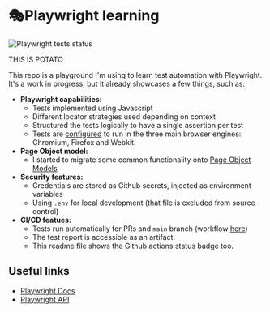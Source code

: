 # 🎭Playwright learning
![Playwright tests status](https://github.com/Alturil/dramaturgo/actions/workflows/playwright.yml/badge.svg)

THIS IS POTATO

This repo is a playground I'm using to learn test automation with Playwright. It's a work in progress, but it already showcases a few things, such as:

- **Playwright capabilities:**
    - Tests implemented using Javascript
    - Different locator strategies used depending on context
    - Structured the tests logically to have a single assertion per test
    - Tests are [configured](./tests/laywright.config.js#L35) to run in the three main browser engines: Chromium, Firefox and Webkit.
- **Page Object model:**
    - I started to migrate some common functionality onto [Page Object Models](./tests/page-object-models/)
- **Security features:**
    - Credentials are stored as Github secrets, injected as environment variables
    - Using `.env` for local development (that file is excluded from source control)
- **CI/CD featues:**
    - Tests run automatically for PRs and `main` branch (workflow [here]('./github/workflows/playwright.yml'))
    - The test report is accessible as an artifact.
    - This readme file shows the Github actions status badge too.

## Useful links

- [Playwright Docs](https://playwright.dev/docs/intro)
- [Playwright API](https://playwright.dev/docs/api/class-playwright)
